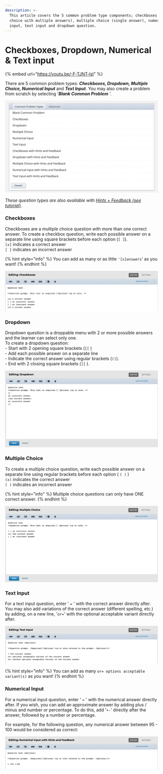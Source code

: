 ```yaml
---
description: >-
  This article covers the 5 common problem type components; checkboxes (multiple
  choice with multiple answers), multiple choice (single answer), numerical
  input, text input and dropdown question.
---
```


# Checkboxes, Dropdown, Numerical & Text input

{% embed url="https://youtu.be/-F-TJNT-lsI" %}

There are 5 common problem types: _**Checkboxes, Dropdown, Multiple Choice, Numerical Input**_ and _**Text Input**_. You may also create a problem from scratch by selecting '_**Blank Common Problem**_ '.&#x20;

![List of Common Problem Types in Studio](<../../.gitbook/assets/Screen Shot 2020-07-05 at 21.54.10.png>)

_These question types are also available with_ [_Hints + Feedback (see tutorial)_](hints-and-feedback.md)_._&#x20;

### Checkboxes

Checkboxes are a multiple choice question with more than one correct answer. To create a checkbox question, write each possible answer on a separate line using square brackets before each option (`[ ]`). \
`[x]` indicates a correct answer\
`[ ]` indicates an incorrect answer

{% hint style="info" %}
You can add as many or as little `'[x]`_`answers`_' as you want!&#x20;
{% endhint %}

![Markdown for a multiple choice question](<../../.gitbook/assets/Screen Shot 2020-07-05 at 22.02.18.png>)

### Dropdown

Dropdown question is a droppable menu with 2 or more possible answers and the learner can select only one.\
To create a dropdown question:\
\- Start with 2 opening square brackets  (`[[` ) \
\- Add each possible answer on a separate line \
\- Indicate the correct answer using regular brackets (`()`).\
\- End with 2 closing square brackets (`]]` ).&#x20;

![Markdown for a dropdown question](<../../.gitbook/assets/Screen Shot 2020-07-05 at 22.09.13.png>)

### Multiple Choice&#x20;

To create a multiple choice question, write each possible answer on a separate line using regular brackets before each option ( `( )` )\
`(x)` indicates the correct answer\
`( )` indicates an incorrect answer

{% hint style="info" %}
Multiple choice questions can only have ONE correct answer.&#x20;
{% endhint %}

![](<../../.gitbook/assets/Screen Shot 2020-07-05 at 22.15.23.png>)

### Text Input

For a text input question, enter ' `=` ' with the correct answer directly after. You may also add variations of the correct answer (different spelling, etc.) by adding, on a new line, '`or=`' with the optional acceptable variant directly after.&#x20;

![](<../../.gitbook/assets/Screen Shot 2020-07-05 at 22.32.52.png>)

{% hint style="info" %}
You can add as many `or= options acceptable variant(s)` as you want!&#x20;
{% endhint %}

### Numerical Input

For a numerical input question, enter ' `=` ' with the numerical answer directly after. If you wish, you can add an approximate answer by adding plus / minus and number or percentage. To do this, add  '`+-`' directly after the answer, followed by a number or percentage.&#x20;

For example, for the following question, any numerical answer between 95 - 100 would be considered as correct:&#x20;

![](<../../.gitbook/assets/Screen Shot 2020-07-05 at 22.22.24.png>)



###

####
